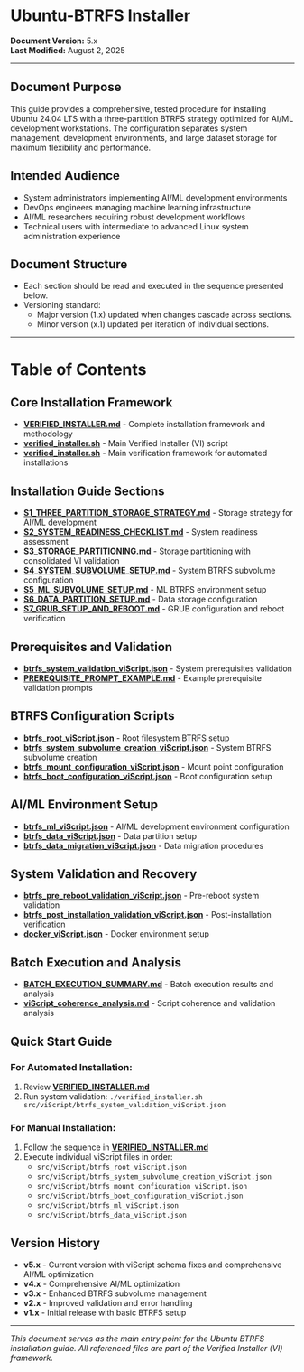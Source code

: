 # Ubuntu-BTRFS Installer

**Document Version:** 5.x  
**Last Modified:** August 2, 2025

---

## Document Purpose

This guide provides a comprehensive, tested procedure for installing Ubuntu 24.04 LTS with a three-partition BTRFS strategy optimized for AI/ML development workstations. The configuration separates system management, development environments, and large dataset storage for maximum flexibility and performance.

## Intended Audience

- System administrators implementing AI/ML development environments
- DevOps engineers managing machine learning infrastructure
- AI/ML researchers requiring robust development workflows
- Technical users with intermediate to advanced Linux system administration experience

## Document Structure

- Each section should be read and executed in the sequence presented below.
- Versioning standard:
    - Major version (1.x) updated when changes cascade across sections.
    - Minor version (x.1) updated per iteration of individual sections.

---

# Table of Contents

## Core Installation Framework
- **[VERIFIED_INSTALLER.md](VERIFIED_INSTALLER.md)** - Complete installation framework and methodology
- **[verified_installer.sh](verified_installer.sh)** - Main Verified Installer (VI) script
- **[verified_installer.sh](../verified-installer/src/verified_installer.sh)** - Main verification framework for automated installations

## Installation Guide Sections
- **[S1_THREE_PARTITION_STORAGE_STRATEGY.md](S1_THREE_PARTITION_STORAGE_STRATEGY.md)** - Storage strategy for AI/ML development
- **[S2_SYSTEM_READINESS_CHECKLIST.md](S2_SYSTEM_READINESS_CHECKLIST.md)** - System readiness assessment
- **[S3_STORAGE_PARTITIONING.md](S3_STORAGE_PARTITIONING.md)** - Storage partitioning with consolidated VI validation
- **[S4_SYSTEM_SUBVOLUME_SETUP.md](S4_SYSTEM_SUBVOLUME_SETUP.md)** - System BTRFS subvolume configuration
- **[S5_ML_SUBVOLUME_SETUP.md](S5_ML_SUBVOLUME_SETUP.md)** - ML BTRFS environment setup
- **[S6_DATA_PARTITION_SETUP.md](S6_DATA_PARTITION_SETUP.md)** - Data storage configuration
- **[S7_GRUB_SETUP_AND_REBOOT.md](S7_GRUB_SETUP_AND_REBOOT.md)** - GRUB configuration and reboot verification

## Prerequisites and Validation
- **[btrfs_system_validation_viScript.json](../src/viScript/btrfs_system_validation_viScript.json)** - System prerequisites validation
- **[PREREQUISITE_PROMPT_EXAMPLE.md](PREREQUISITE_PROMPT_EXAMPLE.md)** - Example prerequisite validation prompts

## BTRFS Configuration Scripts
- **[btrfs_root_viScript.json](../src/viScript/btrfs_root_viScript.json)** - Root filesystem BTRFS setup
- **[btrfs_system_subvolume_creation_viScript.json](../src/viScript/btrfs_system_subvolume_creation_viScript.json)** - System BTRFS subvolume creation
- **[btrfs_mount_configuration_viScript.json](../src/viScript/btrfs_mount_configuration_viScript.json)** - Mount point configuration
- **[btrfs_boot_configuration_viScript.json](../src/viScript/btrfs_boot_configuration_viScript.json)** - Boot configuration setup

## AI/ML Environment Setup
- **[btrfs_ml_viScript.json](../src/viScript/btrfs_ml_viScript.json)** - AI/ML development environment configuration
- **[btrfs_data_viScript.json](../src/viScript/btrfs_data_viScript.json)** - Data partition setup
- **[btrfs_data_migration_viScript.json](../src/viScript/btrfs_data_migration_viScript.json)** - Data migration procedures

## System Validation and Recovery
- **[btrfs_pre_reboot_validation_viScript.json](../src/viScript/btrfs_pre_reboot_validation_viScript.json)** - Pre-reboot system validation
- **[btrfs_post_installation_validation_viScript.json](../src/viScript/btrfs_post_installation_validation_viScript.json)** - Post-installation verification
- **[docker_viScript.json](../src/viScript/docker_viScript.json)** - Docker environment setup

## Batch Execution and Analysis

- **[BATCH_EXECUTION_SUMMARY.md](BATCH_EXECUTION_SUMMARY.md)** - Batch execution results and analysis
- **[viScript_coherence_analysis.md](viScript_coherence_analysis.md)** - Script coherence and validation analysis

## Quick Start Guide

### For Automated Installation:
1. Review **[VERIFIED_INSTALLER.md](VERIFIED_INSTALLER.md)**
2. Run system validation: `./verified_installer.sh src/viScript/btrfs_system_validation_viScript.json`


### For Manual Installation:
1. Follow the sequence in **[VERIFIED_INSTALLER.md](VERIFIED_INSTALLER.md)**
2. Execute individual viScript files in order:
   - `src/viScript/btrfs_root_viScript.json`
   - `src/viScript/btrfs_system_subvolume_creation_viScript.json`
   - `src/viScript/btrfs_mount_configuration_viScript.json`
   - `src/viScript/btrfs_boot_configuration_viScript.json`
   - `src/viScript/btrfs_ml_viScript.json`
   - `src/viScript/btrfs_data_viScript.json`

## Version History

- **v5.x** - Current version with viScript schema fixes and comprehensive AI/ML optimization
- **v4.x** - Comprehensive AI/ML optimization
- **v3.x** - Enhanced BTRFS subvolume management
- **v2.x** - Improved validation and error handling
- **v1.x** - Initial release with basic BTRFS setup

---

*This document serves as the main entry point for the Ubuntu BTRFS installation guide. All referenced files are part of the Verified Installer (VI) framework.*